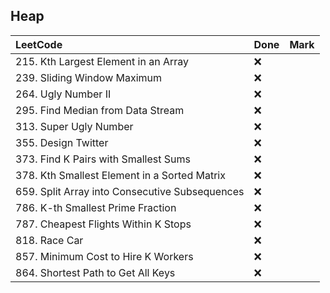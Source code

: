 ## Heap

|          LeetCode                 | Done | Mark |
| :---                              | ---- | ---- |
| 215. Kth Largest Element in an Array |  ❌  |    |
| 239. Sliding Window Maximum |  ❌  |    |
| 264. Ugly Number II |  ❌  |    |
| 295. Find Median from Data Stream |  ❌  |    |
| 313. Super Ugly Number |  ❌  |    |
| 355. Design Twitter |  ❌  |    |
| 373. Find K Pairs with Smallest Sums |  ❌  |    |
| 378. Kth Smallest Element in a Sorted Matrix |  ❌  |    |
| 659. Split Array into Consecutive Subsequences |  ❌  |    |
| 786. K-th Smallest Prime Fraction |  ❌  |    |
| 787. Cheapest Flights Within K Stops |  ❌  |    |
| 818. Race Car |  ❌  |    |
| 857. Minimum Cost to Hire K Workers |  ❌  |    |
| 864. Shortest Path to Get All Keys |  ❌  |    |